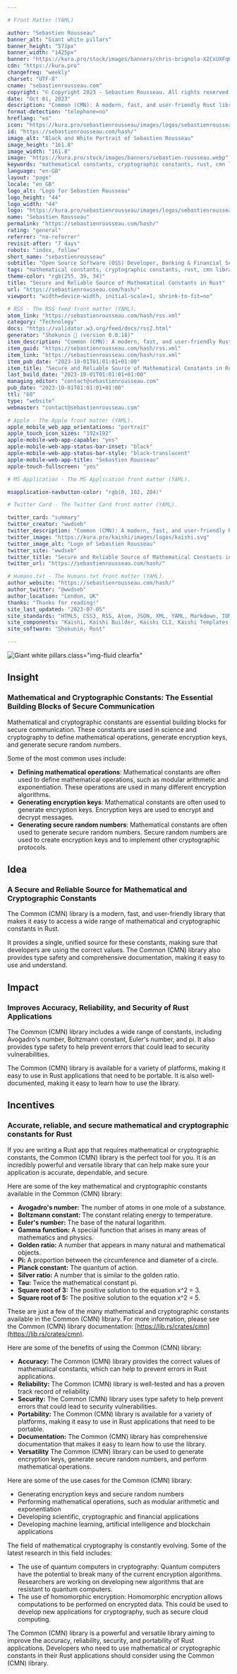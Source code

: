 ```yaml
---

# Front Matter (YAML)

author: "Sebastien Rousseau"
banner_alt: "Giant white pillars"
banner_height: "571px"
banner_width: "1425px"
banner: "https://kura.pro/stock/images/banners/chris-brignola-X2CxUXFqKcM.webp"
cdn: "https://kura.pro"
changefreq: "weekly"
charset: "UTF-8"
cname: "sebastienrousseau.com"
copyright: "© Copyright 2023 - Sebastien Rousseau. All rights reserved."
date: "Oct 01, 2023"
description: "Common (CMN): A modern, fast, and user-friendly Rust library that makes it easy to access a wide range of mathematical and cryptographic constants"
format-detection: "telephone=no"
hreflang: "en"
icon: "https://kura.pro/sebastienrousseau/images/logos/sebastienrousseau.svg"
id: "https://sebastienrousseau.com/hash/"
image_alt: "Black and White Portrait of Sebastien Rousseau"
image_height: "161.8"
image_width: "161.8"
image: "https://kura.pro/stock/images/banners/sebastien-rousseau.webp"
keywords: "mathematical constants, cryptographic constants, rust, cmn library, secure, reliable, accurate, portability, performance, documentation, versatility"
language: "en-GB"
layout: "page"
locale: "en_GB"
logo_alt: "Logo for Sebastien Rousseau"
logo_height: "44"
logo_width: "44"
logo: "https://kura.pro/sebastienrousseau/images/logos/sebastienrousseau.webp"
name: "Sebastien Rousseau"
permalink: "https://sebastienrousseau.com/hash/"
rating: "general"
referrer: "no-referrer"
revisit-after: "7 days"
robots: "index, follow"
short_name: "sebastienrousseau"
subtitle: "Open Source Software (OSS) Developer, Banking & Financial Service Professional"
tags: "mathematical constants, cryptographic constants, rust, cmn library, secure, reliable, accurate, portability, performance, documentation, versatility"
theme-color: "rgb(255, 39, 34)"
title: "Secure and Reliable Source of Mathematical Constants in Rust"
url: "https://sebastienrousseau.com/hash/"
viewport: "width=device-width, initial-scale=1, shrink-to-fit=no"

# RSS - The RSS feed front matter (YAML).
atom_link: "https://sebastienrousseau.com/hash/rss.xml"
category: "Technology"
docs: "https://validator.w3.org/feed/docs/rss2.html"
generator: "Shokunin 🦀 (version 0.0.18)"
item_description: "Common (CMN): A modern, fast, and user-friendly Rust library that makes it easy to access a wide range of mathematical and cryptographic constants"
item_guid: "https://sebastienrousseau.com/hash/rss.xml"
item_link: "https://sebastienrousseau.com/hash/rss.xml"
item_pub_date: "2023-10-01T01:01:01+01:00"
item_title: "Secure and Reliable Source of Mathematical Constants in Rust"
last_build_date: "2023-10-01T01:01:01+01:00"
managing_editor: "contact@sebastienrousseau.com"
pub_date: "2023-10-01T01:01:01+01:00"
ttl: "60"
type: "website"
webmaster: "contact@sebastienrousseau.com"

# Apple - The Apple front matter (YAML).
apple_mobile_web_app_orientations: "portrait"
apple_touch_icon_sizes: "192x192"
apple-mobile-web-app-capable: "yes"
apple-mobile-web-app-status-bar-inset: "black"
apple-mobile-web-app-status-bar-style: "black-translucent"
apple-mobile-web-app-title: "Sebastien Rousseau"
apple-touch-fullscreen: "yes"

# MS Application - The MS Application front matter (YAML).

msapplication-navbutton-color: "rgb(0, 102, 204)"

# Twitter Card - The Twitter Card front matter (YAML).

twitter_card: "summary"
twitter_creator: "wwdseb"
twitter_description: "Common (CMN): A modern, fast, and user-friendly Rust library that makes it easy to access a wide range of mathematical and cryptographic constants"
twitter_image: "https://kura.pro/kaishi/images/logos/kaishi.svg"
twitter_image_alt: "Logo of Sebastien Rousseau"
twitter_site: "wwdseb"
twitter_title: "Secure and Reliable Source of Mathematical Constants in Rust"
twitter_url: "https://sebastienrousseau.com/hash/"

# Humans.txt - The Humans.txt front matter (YAML).
author_website: "https://sebastienrousseau.com/hash/"
author_twitter: "@wwdseb"
author_location: "London, UK"
thanks: "Thanks for reading!"
site_last_updated: "2023-07-05"
site_standards: "HTML5, CSS3, RSS, Atom, JSON, XML, YAML, Markdown, TOML"
site_components: "Kaishi, Kaishi Builder, Kaishi CLI, Kaishi Templates, Kaishi Themes"
site_software: "Shokunin, Rust"

---
```


![Giant white pillars](https://kura.pro/stock/images/banners/chris-brignola-X2CxUXFqKcM.webp).class=\"img-fluid clearfix\"

## Insight

### Mathematical and Cryptographic Constants: The Essential Building Blocks of Secure Communication

Mathematical and cryptographic constants are essential building blocks for secure communication. These constants are used in science and cryptography to define mathematical operations, generate encryption keys, and generate secure random numbers.

Some of the most common uses include:

- **Defining mathematical operations**: Mathematical constants are often used to define mathematical operations, such as modular arithmetic and exponentiation. These operations are used in many different encryption algorithms.
- **Generating encryption keys**: Mathematical constants are often used to generate encryption keys. Encryption keys are used to encrypt and decrypt messages.
- **Generating secure random numbers**: Mathematical constants are often used to generate secure random numbers. Secure random numbers are used to create encryption keys and to implement other cryptographic protocols.

## Idea

### A Secure and Reliable Source for Mathematical and Cryptographic Constants

The Common (CMN) library is a modern, fast, and user-friendly library that makes it easy to access a wide range of mathematical and cryptographic constants in Rust.

It provides a single, unified source for these constants, making sure that developers are using the correct values. The Common (CMN) library also provides type safety and comprehensive documentation, making it easy to use and understand.

## Impact

### Improves Accuracy, Reliability, and Security of Rust Applications

The Common (CMN) library includes a wide range of constants, including Avogadro's number, Boltzmann constant, Euler's number, and pi. It also provides type safety to help prevent errors that could lead to security vulnerabilities.

The Common (CMN) library is available for a variety of platforms, making it easy to use in Rust applications that need to be portable. It is also well-documented, making it easy to learn how to use the library.

## Incentives

### Accurate, reliable, and secure mathematical and cryptographic constants for Rust

If you are writing a Rust app that requires mathematical or cryptographic constants, the Common (CMN) library is the perfect tool for you. It is an incredibly powerful and versatile library that can help make sure your application is accurate, dependable, and secure.

Here are some of the key mathematical and cryptographic constants available in the Common (CMN) library:

- **Avogadro's number:** The number of atoms in one mole of a substance.
- **Boltzmann constant:** The constant relating energy to temperature.
- **Euler's number:** The base of the natural logarithm.
- **Gamma function:** A special function that arises in many areas of mathematics and physics.
- **Golden ratio:** A number that appears in many natural and mathematical objects.
- **Pi:** A proportion between the circumference and diameter of a circle.
- **Planck constant:** The quantum of action.
- **Silver ratio:** A number that is similar to the golden ratio.
- **Tau:** Twice the mathematical constant pi.
- **Square root of 3:** The positive solution to the equation x^2 = 3.
- **Square root of 5:** The positive solution to the equation x^2 = 5.

These are just a few of the many mathematical and cryptographic constants available in the Common (CMN) library. For more information, please see the Common (CMN) library documentation: [https://lib.rs/crates/cmn](https://lib.rs/crates/cmn).

Here are some of the benefits of using the Common (CMN) library:

- **Accuracy:** The Common (CMN) library provides the correct values of mathematical constants, which can help to prevent errors in Rust applications.
- **Reliability:** The Common (CMN) library is well-tested and has a proven track record of reliability.
- **Security:** The Common (CMN) library uses type safety to help prevent errors that could lead to security vulnerabilities.
- **Portability:** The Common (CMN) library is available for a variety of platforms, making it easy to use in Rust applications that need to be portable.
- **Documentation:** The Common (CMN) library has comprehensive documentation that makes it easy to learn how to use the library.
- **Versatility** The Common (CMN) library can be used to generate encryption keys, generate secure random numbers, and perform mathematical operations.

Here are some of the use cases for the Common (CMN) library:

- Generating encryption keys and secure random numbers
- Performing mathematical operations, such as modular arithmetic and exponentiation
- Developing scientific, cryptographic and financial applications
- Developing machine learning, artificial intelligence and blockchain applications

The field of mathematical cryptography is constantly evolving. Some of the latest research in this field includes:

- The use of quantum computers in cryptography: Quantum computers have the potential to break many of the current encryption algorithms. Researchers are working on developing new algorithms that are resistant to quantum computers.
- The use of homomorphic encryption: Homomorphic encryption allows computations to be performed on encrypted data. This could be used to develop new applications for cryptography, such as secure cloud computing.

The Common (CMN) library is a powerful and versatile library aiming to improve the accuracy, reliability, security, and portability of Rust applications. Developers who need to use mathematical or cryptographic constants in their Rust applications should consider using the Common (CMN) library.
